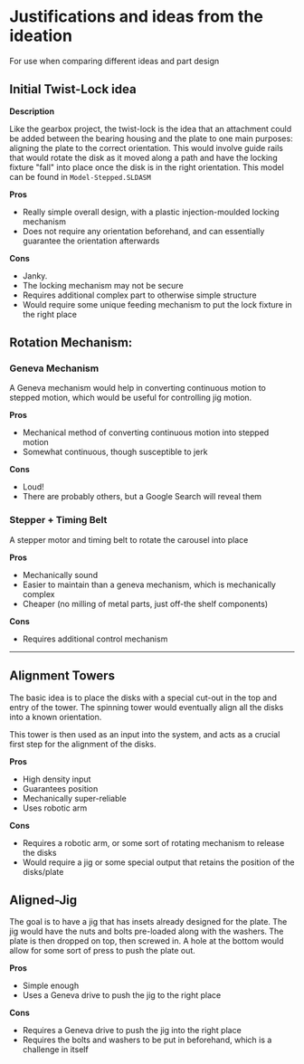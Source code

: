 # Justifications and ideas from the ideation

For use when comparing different ideas and part design

## Initial Twist-Lock idea

**Description**

Like the gearbox project, the twist-lock is the idea that an attachment could be added between the bearing housing and the plate to one main purposes: aligning the plate to the correct orientation. This would involve guide rails that would rotate the disk as it moved along a path and have the locking fixture "fall" into place once the disk is in the right orientation. This model can be found in `Model-Stepped.SLDASM`

**Pros**

* Really simple overall design, with a plastic injection-moulded locking mechanism
* Does not require any orientation beforehand, and can essentially guarantee the orientation afterwards

**Cons**

* Janky.
* The locking mechanism may not be secure
* Requires additional complex part to otherwise simple structure
* Would require some unique feeding mechanism to put the lock fixture in the right place



## Rotation Mechanism:

### Geneva Mechanism

A Geneva mechanism would help in converting continuous motion to stepped motion, which would be useful for controlling jig motion.

**Pros**

* Mechanical method of converting continuous motion into stepped motion
* Somewhat continuous, though susceptible to jerk

**Cons**

* Loud!
* There are probably others, but a Google Search will reveal them

### Stepper + Timing Belt

A stepper motor and timing belt to rotate the carousel into place

**Pros**

* Mechanically sound
* Easier to maintain than a geneva mechanism, which is mechanically complex
* Cheaper (no milling of metal parts, just off-the shelf components)

**Cons**

* Requires additional control mechanism

---

## Alignment Towers

The basic idea is to place the disks with a special cut-out in the top and entry of the tower. The spinning tower would eventually align all the disks into a known orientation.

This tower is then used as an input into the system, and acts as a crucial first step for the alignment of the disks.

**Pros**

* High density input
* Guarantees position
* Mechanically super-reliable
* Uses robotic arm

**Cons**

* Requires a robotic arm, or some sort of rotating mechanism to release the disks
* Would require a jig or some special output that retains the position of the disks/plate



## Aligned-Jig

The goal is to have a jig that has insets already designed for the plate. The jig would have the nuts and bolts pre-loaded along with the washers. The plate is then dropped on top, then screwed in. A hole at the bottom would allow for some sort of press to push the plate out.

**Pros**

* Simple enough
* Uses a Geneva drive to push the jig to the right place

**Cons**

* Requires a Geneva drive to push the jig into the right place
* Requires the bolts and washers to be put in beforehand, which is a challenge in itself



